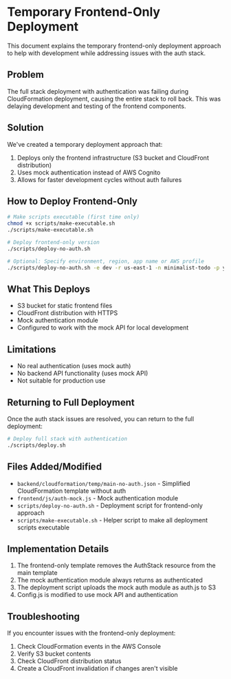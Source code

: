 # Temporary Frontend-Only Deployment

This document explains the temporary frontend-only deployment approach to help with development while addressing issues with the auth stack.

## Problem

The full stack deployment with authentication was failing during CloudFormation deployment, causing the entire stack to roll back. This was delaying development and testing of the frontend components.

## Solution

We've created a temporary deployment approach that:

1. Deploys only the frontend infrastructure (S3 bucket and CloudFront distribution)
2. Uses mock authentication instead of AWS Cognito
3. Allows for faster development cycles without auth failures

## How to Deploy Frontend-Only

```bash
# Make scripts executable (first time only)
chmod +x scripts/make-executable.sh
./scripts/make-executable.sh

# Deploy frontend-only version
./scripts/deploy-no-auth.sh

# Optional: Specify environment, region, app name or AWS profile
./scripts/deploy-no-auth.sh -e dev -r us-east-1 -n minimalist-todo -p your-profile
```

## What This Deploys

- S3 bucket for static frontend files
- CloudFront distribution with HTTPS
- Mock authentication module
- Configured to work with the mock API for local development

## Limitations

- No real authentication (uses mock auth)
- No backend API functionality (uses mock API)
- Not suitable for production use

## Returning to Full Deployment

Once the auth stack issues are resolved, you can return to the full deployment:

```bash
# Deploy full stack with authentication
./scripts/deploy.sh
```

## Files Added/Modified

- `backend/cloudformation/temp/main-no-auth.json` - Simplified CloudFormation template without auth
- `frontend/js/auth-mock.js` - Mock authentication module
- `scripts/deploy-no-auth.sh` - Deployment script for frontend-only approach
- `scripts/make-executable.sh` - Helper script to make all deployment scripts executable

## Implementation Details

1. The frontend-only template removes the AuthStack resource from the main template
2. The mock authentication module always returns as authenticated
3. The deployment script uploads the mock auth module as auth.js to S3
4. Config.js is modified to use mock API and authentication

## Troubleshooting

If you encounter issues with the frontend-only deployment:

1. Check CloudFormation events in the AWS Console
2. Verify S3 bucket contents
3. Check CloudFront distribution status
4. Create a CloudFront invalidation if changes aren't visible

